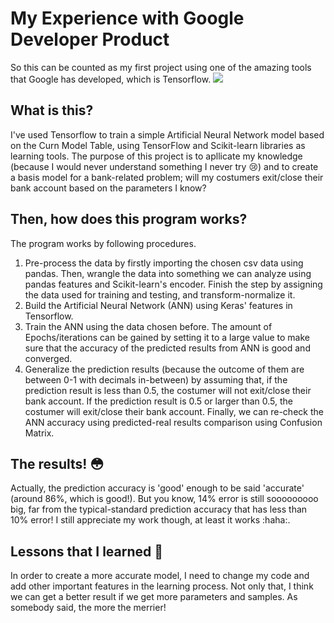 # My Experience with Google Developer Product

So this can be counted as my first project using one of the amazing tools that Google has developed, which is Tensorflow.
![](https://user-images.githubusercontent.com/32363208/96848914-30f9a000-147f-11eb-9e63-df938815d256.png)

## What is this?
I've used Tensorflow to train a simple Artificial Neural Network model based on the Curn Model Table, using TensorFlow and Scikit-learn libraries as learning tools. The purpose of this project is to apllicate my knowledge (because I would never understand something I never try :cry:) and to create a basis model for a bank-related problem; will my costumers exit/close their bank account based on the parameters I know?

## Then, how does this program works?
The program works by following procedures.
1. Pre-process the data by firstly importing the chosen csv data using pandas. Then, wrangle the data into something we can analyze using pandas features and Scikit-learn's encoder. Finish the step by assigning the data used for training and testing, and transform-normalize it.
2. Build the Artificial Neural Network (ANN) using Keras' features in Tensorflow.
3. Train the ANN using the data chosen before. The amount of Epochs/iterations can be gained by setting it to a large value to make sure that the accuracy of the predicted results from ANN is good and converged.
4. Generalize the prediction results (because the outcome of them are between 0-1 with decimals in-between) by assuming that, if the prediction result is less than 0.5, the costumer will not exit/close their bank account. If the prediction result is 0.5 or larger than 0.5, the costumer will exit/close their bank account. Finally, we can re-check the ANN accuracy using predicted-real results comparison using Confusion Matrix.

## The results! :flushed:
Actually, the prediction accuracy is 'good' enough to be said 'accurate' (around 86%, which is good!). But you know, 14% error is still sooooooooo big, far from the typical-standard prediction accuracy that has less than 10% error!
I still appreciate my work though, at least it works :haha:.

## Lessons that I learned :pencil:
In order to create a more accurate model, I need to change my code and add other important features in the learning process. Not only that, I think we can get a better result if we get more parameters and samples. As somebody said, the more the merrier!

